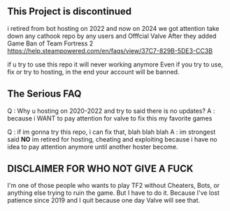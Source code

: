 ## This Project is discontinued

i retired from bot hosting on 2022
and now on 2024 we got attention take down any cathook repo by any users and Offfcial Valve After they added Game Ban of Team Fortress 2 
https://help.steampowered.com/en/faqs/view/37C7-829B-5DE3-CC3B

if u try to use this repo it will never working anymore
Even if you try to use, fix or try to hosting, in the end your account will be banned.

## The Serious FAQ
Q : Why u hosting on 2020-2022 and try to said there is no updates?
A : because i WANT to pay attention for valve to fix this my favorite games 

Q : if im gonna try this repo, i can fix that, blah blah blah
A : im strongest said **NO** im retired for hosting, cheating and exploiting because i have no idea to pay attention anymore until another hoster become.

## DISCLAIMER FOR WHO NOT GIVE A FUCK
I'm one of those people who wants to play TF2 without Cheaters, Bots, or anything else trying to ruin the game.  But I have to do it.  Because I've lost patience since 2019 and I quit because one day Valve will see that.
